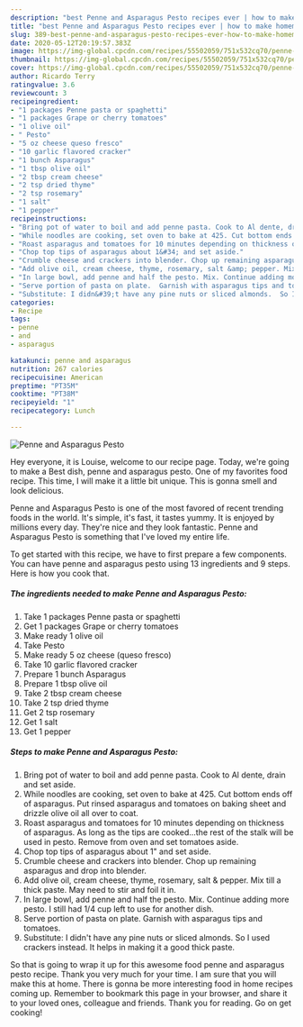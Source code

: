 ```yaml
---
description: "best Penne and Asparagus Pesto recipes ever | how to make homemade Penne and Asparagus Pesto"
title: "best Penne and Asparagus Pesto recipes ever | how to make homemade Penne and Asparagus Pesto"
slug: 389-best-penne-and-asparagus-pesto-recipes-ever-how-to-make-homemade-penne-and-asparagus-pesto
date: 2020-05-12T20:19:57.383Z
image: https://img-global.cpcdn.com/recipes/55502059/751x532cq70/penne-and-asparagus-pesto-recipe-main-photo.jpg
thumbnail: https://img-global.cpcdn.com/recipes/55502059/751x532cq70/penne-and-asparagus-pesto-recipe-main-photo.jpg
cover: https://img-global.cpcdn.com/recipes/55502059/751x532cq70/penne-and-asparagus-pesto-recipe-main-photo.jpg
author: Ricardo Terry
ratingvalue: 3.6
reviewcount: 3
recipeingredient:
- "1 packages Penne pasta or spaghetti"
- "1 packages Grape or cherry tomatoes"
- "1 olive oil"
- " Pesto"
- "5 oz cheese queso fresco"
- "10 garlic flavored cracker"
- "1 bunch Asparagus"
- "1 tbsp olive oil"
- "2 tbsp cream cheese"
- "2 tsp dried thyme"
- "2 tsp rosemary"
- "1 salt"
- "1 pepper"
recipeinstructions:
- "Bring pot of water to boil and add penne pasta. Cook to Al dente, drain and set aside."
- "While noodles are cooking, set oven to bake at 425. Cut bottom ends off of asparagus.   Put rinsed asparagus and tomatoes on baking sheet and drizzle olive oil all over to coat."
- "Roast asparagus and tomatoes for 10 minutes depending on thickness of asparagus. As long as the tips are cooked...the rest of the stalk will be used in pesto. Remove from oven and set tomatoes aside."
- "Chop top tips of asparagus about 1&#34; and set aside."
- "Crumble cheese and crackers into blender. Chop up remaining asparagus and drop into blender."
- "Add olive oil, cream cheese, thyme, rosemary, salt &amp; pepper. Mix till a thick paste. May need to stir and foil it in."
- "In large bowl, add penne and half the pesto. Mix. Continue adding more pesto. I still had 1/4 cup left to use for another dish."
- "Serve portion of pasta on plate.  Garnish with asparagus tips and tomatoes."
- "Substitute: I didn&#39;t have any pine nuts or sliced almonds.  So I used crackers instead. It helps in making it a good thick paste."
categories:
- Recipe
tags:
- penne
- and
- asparagus

katakunci: penne and asparagus 
nutrition: 267 calories
recipecuisine: American
preptime: "PT35M"
cooktime: "PT38M"
recipeyield: "1"
recipecategory: Lunch

---
```



![Penne and Asparagus Pesto](https://img-global.cpcdn.com/recipes/55502059/751x532cq70/penne-and-asparagus-pesto-recipe-main-photo.jpg)

Hey everyone, it is Louise, welcome to our recipe page. Today, we're going to make a Best dish, penne and asparagus pesto. One of my favorites food recipe. This time, I will make it a little bit unique. This is gonna smell and look delicious.

Penne and Asparagus Pesto is one of the most favored of recent trending foods in the world. It's simple, it's fast, it tastes yummy. It is enjoyed by millions every day. They're nice and they look fantastic. Penne and Asparagus Pesto is something that I've loved my entire life.




To get started with this recipe, we have to first prepare a few components. You can have penne and asparagus pesto using 13 ingredients and 9 steps. Here is how you cook that.

<!--inarticleads1-->

##### The ingredients needed to make Penne and Asparagus Pesto:

1. Take 1 packages Penne pasta or spaghetti
1. Get 1 packages Grape or cherry tomatoes
1. Make ready 1 olive oil
1. Take  Pesto
1. Make ready 5 oz cheese (queso fresco)
1. Take 10 garlic flavored cracker
1. Prepare 1 bunch Asparagus
1. Prepare 1 tbsp olive oil
1. Take 2 tbsp cream cheese
1. Take 2 tsp dried thyme
1. Get 2 tsp rosemary
1. Get 1 salt
1. Get 1 pepper




<!--inarticleads2-->

##### Steps to make Penne and Asparagus Pesto:

1. Bring pot of water to boil and add penne pasta. Cook to Al dente, drain and set aside.
1. While noodles are cooking, set oven to bake at 425. Cut bottom ends off of asparagus.   Put rinsed asparagus and tomatoes on baking sheet and drizzle olive oil all over to coat.
1. Roast asparagus and tomatoes for 10 minutes depending on thickness of asparagus. As long as the tips are cooked...the rest of the stalk will be used in pesto. Remove from oven and set tomatoes aside.
1. Chop top tips of asparagus about 1&#34; and set aside.
1. Crumble cheese and crackers into blender. Chop up remaining asparagus and drop into blender.
1. Add olive oil, cream cheese, thyme, rosemary, salt &amp; pepper. Mix till a thick paste. May need to stir and foil it in.
1. In large bowl, add penne and half the pesto. Mix. Continue adding more pesto. I still had 1/4 cup left to use for another dish.
1. Serve portion of pasta on plate.  Garnish with asparagus tips and tomatoes.
1. Substitute: I didn&#39;t have any pine nuts or sliced almonds.  So I used crackers instead. It helps in making it a good thick paste.




So that is going to wrap it up for this awesome food penne and asparagus pesto recipe. Thank you very much for your time. I am sure that you will make this at home. There is gonna be more interesting food in home recipes coming up. Remember to bookmark this page in your browser, and share it to your loved ones, colleague and friends. Thank you for reading. Go on get cooking!
